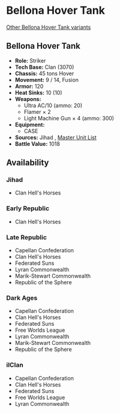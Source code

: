 # Bellona Hover Tank 

[Other Bellona Hover Tank variants](../bellona_hover_tank.md) 

## Bellona Hover Tank 

- **Role:** Striker 
- **Tech Base:** Clan (3070) 
- **Chassis:** 45 tons Hover 
- **Movement:** 9 / 14, Fusion 
- **Armor:** 120 
- **Heat Sinks:** 10 (10) 
- **Weapons:** 
  - Ultra AC/10 (ammo: 20) 
  - Flamer × 2 
  - Light Machine Gun × 4 (ammo: 300) 
- **Equipment:** 
  - CASE 
- **Sources:** Jihad , [Master Unit List](http://masterunitlist.info/Unit/Details/326) 
- **Battle Value:** 1018 

## Availability 

### Jihad 

- Clan Hell's Horses 

### Early Republic 

- Clan Hell's Horses 

### Late Republic 

- Capellan Confederation 
- Clan Hell's Horses 
- Federated Suns 
- Lyran Commonwealth 
- Marik-Stewart Commonwealth 
- Republic of the Sphere 

### Dark Ages 

- Capellan Confederation 
- Clan Hell's Horses 
- Federated Suns 
- Free Worlds League 
- Lyran Commonwealth 
- Marik-Stewart Commonwealth 
- Republic of the Sphere 

### ilClan 

- Capellan Confederation 
- Clan Hell's Horses 
- Federated Suns 
- Free Worlds League 
- Lyran Commonwealth 

